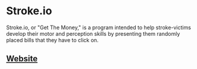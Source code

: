 # Stroke.io

Stroke.io, or "Get The Money," is a program intended to help stroke-victims develop their motor and perception skills by presenting them randomly placed 
bills that they have to click on. 

## [Website](https://editor.p5js.org/Neelov/full/Lyfk7Kdhf)
